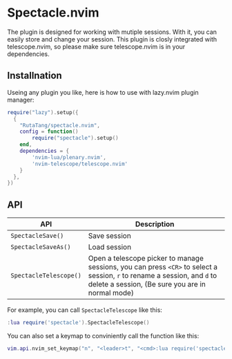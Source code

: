 # Spectacle.nvim

The plugin is designed for working with mutiple sessions. With it, you can easily store and change your session. This plugin is closly integrated with telescope.nvim, so please make sure telescope.nvim is in your dependencies.


## Installnation

Useing any plugin you like, here is how to use with lazy.nvim plugin manager:

```lua
require("lazy").setup({
  { 
    "RutaTang/spectacle.nvim",
    config = function()
        require("spectacle").setup()
    end,
    dependencies = {
        'nvim-lua/plenary.nvim',
        'nvim-telescope/telescope.nvim'
    } 
  },
})
```

## API

| API | Description |
|-----|-------------|
|  `SpectacleSave()`   |      Save session       |
| `SpectacleSaveAs()`     | Load session             |
| `SpectacleTelescope()` | Open a telescope picker to manage sessions, you can press `<CR>` to select a session, `r` to rename a session, and `d` to delete a session, (Be sure you are in normal mode)| 

For example, you can call `SpectacleTelescope` like this:

```lua
:lua require('spectacle').SpectacleTelescope()
```

You can also set a keymap to conviniently call the function like this:

```lua
vim.api.nvim_set_keymap("n", "<leader>t", "<cmd>:lua require('spectacle').SpectacleTelescope()<cr>",{})
```
